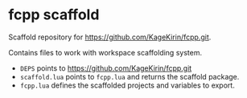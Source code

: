 # fcpp scaffold

Scaffold repository for https://github.com/KageKirin/fcpp.git.

Contains files to work with workspace scaffolding system.

- `DEPS` points to https://github.com/KageKirin/fcpp.git
- `scaffold.lua` points to `fcpp.lua` and returns the scaffold package.
- `fcpp.lua` defines the scaffolded projects and variables to export.
